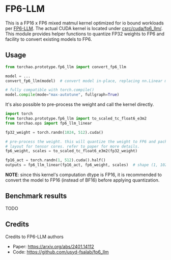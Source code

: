 # FP6-LLM

This is a FP16 x FP6 mixed matmul kernel optimized for io bound workloads per [FP6-LLM](https://arxiv.org/abs/2401.14112). The actual CUDA kernel is located under [csrc/cuda/fp6_llm/](../../csrc/cuda/fp6_llm/). This module provides helper functions to quantize FP32 weights to FP6 and facility to convert existing models to FP6.

## Usage

```python
from torchao.prototype.fp6_llm import convert_fp6_llm

model = ...
convert_fp6_llm(model)  # convert model in-place, replacing nn.Linear modules with Fp6LlmLinear

# fully compatible with torch.compile()
model.compile(mode="max-autotune", fullgraph=True)
```

It's also possible to pre-process the weight and call the kernel directly.

```python
import torch
from torchao.prototype.fp6_llm import to_scaled_tc_float6_e3m2
from torchao.ops import fp6_llm_linear

fp32_weight = torch.randn(1024, 512).cuda()

# pre-process the weight. this will quantize the weight to FP6 and pack it in a special
# layout for tensor cores. refer to paper for more details.
fp6_weight, scales = to_scaled_tc_float6_e3m2(fp32_weight)

fp16_act = torch.randn(1, 512).cuda().half()
outputs = fp6_llm_linear(fp16_act, fp6_weight, scales)  # shape (1, 1024)
```

**NOTE**: since this kernel's computation dtype is FP16, it is recommended to convert the model to FP16 (instead of BF16) before applying quantization.

## Benchmark results

TODO

## Credits

Credits to FP6-LLM authors

- Paper: https://arxiv.org/abs/2401.14112
- Code: https://github.com/usyd-fsalab/fp6_llm
